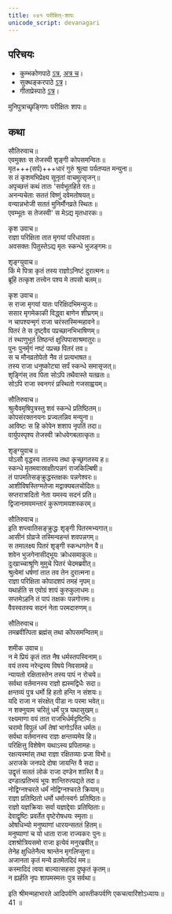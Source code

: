 ```yaml
---
title: ०४१ परीक्षित्-शापः
unicode_script: devanagari
---
```


## परिचयः
- कुम्भकोणपाठे [ऽत्र](https://archive.org/details/mahAbhArata-kumbhakoNam/page/n369), [अत्र च](https://sanskritdocuments.org/mirrors/mahabharata/mbhK/mahabharata-k-01-sa.html)।
- सुक्थङ्करपाठे [ऽत्र](http://bombay.indology.info/mahabharata/text/UD/MBh01.txt)।
- गीताप्रेस्पाठे [ऽत्र](https://archive.org/stream/mahabharata01ramauoft#page/564/mode/2up)।

मुनिपुत्राच्छृङ्गिणः परीक्षितः शापः॥  


## कथा



सौतिरुवाच॥  
एवमुक्तः स तेजस्वी शृङ्गी कोपसमन्वितः॥  
मृत+++(सर्प)+++धारं गुरुं श्रुत्वा पर्यतप्यत मन्युना॥  
स तं कृशमभिप्रेक्ष्य सूनृतां वाचमुत्सृजन्॥  
अपृच्छत्तं कथं तातः 'सर्वभूतहिते रतः॥  
अनन्यचेताः सततं विष्णुं दवेमतोषयत्॥  
वन्यान्नभोजी सततं मुनिर्मौनव्रते स्थितः॥  
एवम्भूतः स तेजस्वी' स मेऽद्य मृतधारकः॥  

कृश उवाच॥  
राज्ञा परिक्षिता तात मृगयां परिधावता॥  
अवसक्तः पितुस्तेऽद्य मृतः स्कन्धे भुजङ्गमः॥  

शृङ्ग्युवाच॥  
किं मे पित्रा कृतं तस्य राज्ञोऽनिष्टं दुरात्मनः॥  
ब्रूहि तत्कृश तत्त्वेन पश्य मे तपसो बलम्॥  

कृश उवाच॥  
स राजा मृगयां यातः परिक्षिदभिमन्युजः॥  
ससार मृगमेकाकी विद्ध्वा बाणेन शीघ्रगम्॥  
न चापश्यन्मृगं राजा चरंस्तस्मिन्महावने॥  
पितरं ते स दृष्ट्वैव पप्रच्छानभिभाषिणम्॥  
तं स्थाणुभूतं तिष्ठन्तं क्षुत्पिपासाश्रमातुरः॥  
पुनः पुनर्मृगं नष्टं पप्रच्छ पितरं तव॥  
स च मौनव्रतोपेतो नैव तं प्रत्यभाषत॥  
तस्य राजा धनुष्कोट्या सर्पं स्कन्धे समासृजत्॥  
शृङ्गिंस् तव पिता सोऽपि तथैवास्ते यतव्रतः॥  
सोऽपि राजा स्वनगरं प्रस्थितो गजसाह्वयम्॥  

सौतिरुवाच॥  
श्रुत्वैवमृषिपुत्रस्तु शवं स्कन्धे प्रतिष्ठितम्॥  
कोपसंरक्तनयनः प्रज्वलन्निव मन्युना॥  
आविष्टः स हि कोपेन शशाप नृपतिं तदा॥  
वार्युपस्पृश्य तेजस्वी क्रोधवेगबलात्कृतः॥  

शृङ्ग्युवाच॥  
योऽसौ वृद्धस्य तातस्य तथा कृच्छ्रगतस्य ह॥  
स्कन्धे मृतमवास्राक्षीत्पन्नगं राजकिल्बिषी॥  
तं पापमतिसङ्क्रुद्धस्तक्षकः पन्नगेश्वरः॥  
आशीविषस्तिग्मतेजा मद्वाक्यबलचोदितः॥  
सप्तरात्रादितो नेता यमस्य सदनं प्रति॥  
द्विजानामवमन्तारं कुरूणामयशस्करम्॥  

सौतिरुवाच॥  
इति शप्त्वातिसङ्क्रुद्धः शृङ्गी पितरमभ्यगात्॥  
आसीनं ग्रोव्रजे तस्मिन्वहन्तं शवपन्नगम्॥  
स तमालक्ष्य पितरं शृङ्गी स्कन्धगतेन वै॥  
शवेन भुजगेनासीद्भूयः क्रोधसमाकुलः॥  
दुःखाच्चाश्रूणि मुमुचे पितरं चेदमब्रवीत्॥  
श्रुत्वेमां धर्षणां तात तव तेन दुरात्मना॥  
राज्ञा परिक्षिता कोपादशपं तमहं नृपम्॥  
यथार्हति स एवोग्रं शापं कुरुकुलाधमः॥  
सप्तमेऽहनि तं पापं तक्षकः पन्नगोत्तमः॥  
वैवस्वतस्य सदनं नेता परमदारुणम्॥  

सौतिरुवाच॥  
तमब्रवीत्पिता ब्रह्मंस् तथा कोपसमन्वितम्॥  

शमीक उवाच॥  
न मे प्रियं कृतं तात नैष धर्मस्तपस्विनाम्॥  
वयं तस्य नरेन्द्रस्य विषये निवसामहे॥  
न्यायतो रक्षितास्तेन तस्य पापं न रोचये॥  
सर्वथा वर्तमानस्य राज्ञो ह्यस्मद्विधैः सदा॥  
क्षन्तव्यं पुत्र धर्मो हि हतो हन्ति न संशयः॥  
यदि राजा न संरक्षेत् पीडा नः परमा भवेत्॥  
न शक्नुयाम चरितुं धर्मं पुत्र यथासुखम्॥  
रक्ष्यमाणा वयं तात राजभिर्धर्मदृष्टिभिः॥  
चरामो विपुलं धर्मं तेषां भागोऽस्ति धर्मतः॥  
सर्वथा वर्तमानस्य राज्ञः क्षन्तव्यमेव हि॥  
परिक्षित्तु विशेषेण यथाऽस्य प्रपितामहः॥  
रक्षत्यस्मांस् तथा राज्ञा रक्षितव्याः प्रजा विभो॥  
अराजके जनपदे दोषा जायन्ति वै सदा॥  
उद्वृत्तं सततं लोकं राजा दण्डेन शास्ति वै॥  
दण्डात्प्रतिभयं भूयः शान्तिरुत्पद्यते तदा॥  
नोद्विग्नश्चरते धर्मं नोद्विग्नश्चरते क्रियाम्॥  
राज्ञा प्रतिष्ठितो धर्मो धर्मात्स्वर्गः प्रतिष्ठितः॥  
राज्ञो यज्ञक्रियाः सर्वा यज्ञाद्देवाः प्रतिष्ठिताः॥  
देवाद्वृष्टिः प्रवर्तेत वृष्टेरोषधयः स्मृताः॥  
ओषधिभ्यो मनुष्याणां धारयन्सततं हितम्॥  
मनुष्याणां च यो धाता राजा राज्यकरः पुनः॥  
दशश्रोत्रियसमो राजा इत्येवं मनुरब्रवीत्॥  
तेनेह क्षुधितेनैत्य श्रान्तेन मृगलिप्सुना॥  
अजानता कृतं मन्ये व्रतमेतदिदं मम॥  
कस्मादिदं त्वया बाल्यात्सहसा दुष्कृतं कृतम्॥  
न ह्यर्हति नृपः शापमस्मत्तः पुत्र सर्वथा॥  

इति श्रीमन्महाभारते आदिपर्वणि आस्तीकपर्वणि एकचत्वारिंशोऽध्यायः॥  
41 ॥  
